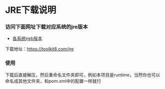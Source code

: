# JRE下载说明

### 访问下面网址下载对应系统的jre版本

* [各系统jreb版本](https://toolkit8.com/jre)

下载地址：https://toolkit8.com/jre


### 使用

下载后直接解压，然后重命名文件夹即可，例如本项目是runtime，当然你也可以命名成其他文件夹，和pom.xml中的配置一样就行
